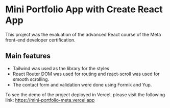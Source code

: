 # Mini Portfolio App with Create React App


This project was the evaluation of the advanced React course of the Meta front-end developer certification.

## Main features

- Tailwind was used as the library for the styles
- React Router DOM was used for routing and react-scroll was used for smooth scrolling.
- The contact form and validation were done using Formik and Yup.

To see the demo of the project deployed in Vercel, please visit the following link: https://mini-portfolio-meta.vercel.app
